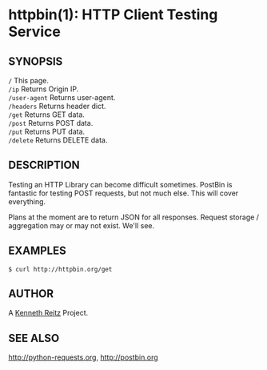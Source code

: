 httpbin(1): HTTP Client Testing Service
=======================================

## SYNOPSIS

`/` This page.  
`/ip` Returns Origin IP.  
`/user-agent` Returns user-agent.  
`/headers` Returns header dict.  
`/get` Returns GET data.  
`/post` Returns POST data.  
`/put` Returns PUT data.  
`/delete` Returns DELETE data.  


## DESCRIPTION

Testing an HTTP Library can become difficult sometimes. PostBin is fantastic
for testing POST requests, but not much else. This will cover everything.

Plans at the moment are to return JSON for all responses. Request storage
/ aggregation may or may not exist. We'll see.


## EXAMPLES

    $ curl http://httpbin.org/get


## AUTHOR

A [Kenneth Reitz](http://kennethreitz.com/pages/open-projects.html)
Project.

## SEE ALSO

<http://python-requests.org>, <http://postbin.org>
